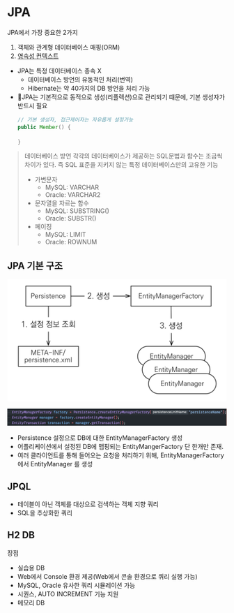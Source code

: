 # JPA

JPA에서 가장 중요한 2가지
1. 객체와 관계형 데이터베이스 매핑(ORM)
2. [영속성 컨텍스트](jpa-persistence-context.md)

* JPA는 특정 데이터베이스 종속 X
  + 데이터베이스 방언의 유동적인 처리(번역)
  + Hibernate는 약 40가지의 DB 방언을 처리 가능  
* JPA는 기본적으로 동적으로 생성(리플렉션)으로 관리되기 떄문에, 기본 생성자가 반드시 필요
  ```java
  // 기본 생성자, 접근제어자는 자유롭게 설정가능
  public Member() {

  }
  ```

> 데이터베이스 방언
각각의 데이터베이스가 제공하는 SQL문법과 함수는 조금씩 차이가 있다.
즉 SQL 표준을 지키지 않는 특정 데이터베이스만의 고유한 기능
> * 가변문자
>   * MySQL: VARCHAR
>   * Oracle: VARCHAR2
> * 문자열을 자르는 함수
>   * MySQL: SUBSTRING()
>   * Oracle: SUBSTR()
> * 페이징
>   * MySQL: LIMIT
>   * Oracle: ROWNUM

## JPA 기본 구조
![](assets/README-32fa8a5a.png)

![](assets/README-c5a3aab9.png)

* Persistence 설정으로 DB에 대한 EntityManagerFactory 생성
* 어플리케이션에서 설정된 DB에 맵핑되는 EntityMangerFactory 단 한개만 존재.
* 여러 클라이언트를 통해 들어오는 요청을 처리하기 위해, EntityManagerFactory에서 EntityManager 를 생성


## JPQL
* 테이블이 아닌 객체를 대상으로 검색하는 객체 지향 쿼리
* SQL을 추상화한 쿼리


## H2 DB

장점
* 실습용 DB
* Web에서 Console 환경 제공(Web에서 콘솔 환경으로 쿼리 실행 가능)
* MySQL, Oracle 유사한 쿼리 시뮬레이션 가능
* 시퀀스, AUTO INCREMENT 기능 지원
* 메모리 DB
